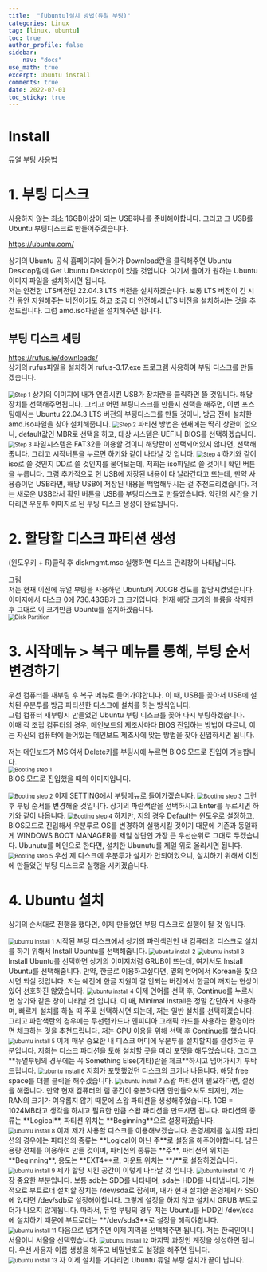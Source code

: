 ```yaml
---
title:  "[Ubuntu]설치 방법(듀얼 부팅)"
categories: Linux
tag: [linux, ubuntu]
toc: true
author_profile: false
sidebar:
    nav: "docs"
use_math: true
excerpt: Ubuntu install
comments: true
date: 2022-07-01
toc_sticky: true
---
```


# Install

듀얼 부팅 사용법

# 1. 부팅 디스크
사용하지 않는 최소 16GB이상이 되는 USB하나를 준비해야합니다. 그리고 그 USB를 Ubuntu 부팅디스크로 만들어주겠습니다.   

<https://ubuntu.com/>    

상기의 Ubuntu 공식 홈페이지에 들어가 Download란을 클릭해주면 Ubuntu Desktop밑에 Get Ubuntu Desktop이 있을 것입니다. 여기서 들어가 원하는 Ubuntu 이미지 파일을 설치하시면 됩니다.   
저는 안전한 LTS버전인 22.04.3 LTS 버전을 설치하겠습니다. 보통 LTS 버전이 긴 시간 동안 지원해주는 버전이기도 하고 조금 더 안전해서 LTS 버전을 설치하시는 것을 추천드립니다. 그럼 amd.iso파일을 설치해주면 됩니다.    

## 부팅 디스크 세팅
<https://rufus.ie/downloads/>   
상기의 rufus파일을 설치하여 rufus-3.17.exe 프로그램 사용하여 부팅 디스크를 만들겠습니다.

<img src="../../../assets/images/Linux/2022-07-01-ubuntu/Booting Disk 1.JPG" alt="Step 1" style="zoom:80%;" />    
상기의 이미지에 내가 연결시킨 USB가 장치란을 클릭하면 뜰 것입니다. 해당 장치를 선택해주면됩니다.   
그리고 어떤 부팅디스크를 만들지 선택을 해주면, 이번 포스팅에서는 Ubuntu 22.04.3 LTS 버전의 부팅디스크를 만들 것이니, 방금 전에 설치한 amd.iso파일을 찾아 설치해줍니다.   

<img src="../../../assets/images/Linux/2022-07-01-ubuntu/Booting Disk 2.JPG" alt="Step 2" style="zoom:80%;" />    
파티션 방법은 현재에는 딱히 상관이 없으니, default값인 MBR로 선택을 하고, 대상 시스템은 UEFI나 BIOS를 선택하겠습니다.   

<img src="../../../assets/images/Linux/2022-07-01-ubuntu/Booting Disk 3.JPG" alt="Step 3" style="zoom:80%;" />    
파일시스템은 FAT32을 이용할 것이니 해당란이 선택되어있지 않다면, 선택해줍니다.   
그리고 시작버튼을 누르면 하기와 같이 나타날 것 입니다.   

<img src="../../../assets/images/Linux/2022-07-01-ubuntu/Booting Disk 4.JPG" alt="Step 4" style="zoom:80%;" />    
하기와 같이 iso로 쓸 것인지 DD로 쓸 것인지를 물어보는데, 저희는 iso파일로 쓸 것이니 확인 버튼을 누릅니다.    
그럼 추가적으로 현 USB에 저장된 내용이 다 날라간다고 뜨는데, 만약 사용중이던 USB라면, 해당 USB에 저장된 내용을 백업해두시는 걸 추천드리겠습니다.   
저는 새로운 USB라서 확인 버튼을 USB를 부팅디스크로 만들었습니다.    
약간의 시간을 기다리면 우분투 이미지로 된 부팅 디스크 생성이 완료됩니다. 

# 2. 할당할 디스크 파티션 생성

(윈도우키 + R)클릭 후 diskmgmt.msc 실행하면 디스크 관리창이 나타납니다.   

그림   
저는 현재 이전에 듀얼 부팅을 사용하던 Ubuntu에 700GB 정도를 할당시켰었습니다. 이미지에서 디스크 0에 736.43GB가 그 크기입니다. 현재 해당 크기의 볼륭을 삭제한 후 그대로 이 크기만큼 Ubuntu를 설치하겠습니다.    
<img src="../../../assets/images/Linux/2022-07-01-ubuntu/Disk Partition.JPG" alt="Disk Partition" style="zoom:80%;" />    

# **3. 시작메뉴 > 복구 메뉴를 통해, 부팅 순서 변경하기**
우선 컴퓨터를 재부팅 후 복구 메뉴로 들어가야합니다. 이 때, USB를 꽂아서 USB에 설치된 우분투를 방금 파티션한 디스크에 설치를 하는 방식입니다.   
그럼 컵퓨터 재부팅시 만들었던 Ubuntu 부팅 디스크를 꽂아 다시 부팅하겠습니다.    
이때 각 조립 컴퓨터의 경우, 메인보드의 제조사마다 BIOS 진입하는 방법이 다르니, 이는 자신의 컴퓨터에 들어있는 메인보드 제조사에 맞는 방법을 찾아 진입하시면 됩니다.   

저는 메인보드가 MSI여서 Delete키를 부팅시에 누르면 BIOS 모드로 진입이 가능합니다.   
<img src="../../../assets/images/Linux/2022-07-01-ubuntu/Booting step 1.jpg" alt="Booting step 1" style="zoom:80%;" />    
BIOS 모드로 진입했을 때의 이미지입니다.  

<img src="../../../assets/images/Linux/2022-07-01-ubuntu/Booting step 2.jpg" alt="Booting step 2" style="zoom:80%;" />    
이제 SETTING에서 부팅메뉴로 들어가겠습니다.   

<img src="../../../assets/images/Linux/2022-07-01-ubuntu/Booting step 3.jpg" alt="Booting step 3" style="zoom:80%;" />    
그런 후 부팅 순서를 변경해줄 것입니다. 상기의 파란색란을 선택하시고 Enter를 누르시면 하기와 같이 나옵니다.   

<img src="../../../assets/images/Linux/2022-07-01-ubuntu/Booting step 4.jpg" alt="Booting step 4" style="zoom:80%;" />    
하지만, 저의 경우 Default는 윈도우로 설정하고, BIOS모드로 진입해서 우분투로 OS를 변경하여 실행시킬 것이기 때문에 기존과 동일하게 WINDOWS BOOT MANAGER를 제일 상단인 가장 큰 우선순위로 그대로 두겠습니다. Ubunutu를 메인으로 한다면, 설치한 Ubunutu를 제일 위로 올리시면 됩니다.   

<img src="../../../assets/images/Linux/2022-07-01-ubuntu/Booting step 5.jpg" alt="Booting step 5" style="zoom:80%;" />    
우선 제 디스크에 우분투가 설치가 안되어있으니, 설치하기 위해서 이전에 만들었던 부팅 디스크로 실행을 시키겠습니다.

# 4. Ubuntu 설치
상기의 순서대로 진행을 했다면, 이제 만들었던 부팅 디스크로 실행이 될 것 입니다.   

<img src="../../../assets/images/Linux/2022-07-01-ubuntu/ubuntu install 1.jpg" alt="ubuntu install 1" style="zoom:80%;" />    
시작된 부팅 디스크에서 상기의 파란색란인 내 컴퓨터의 디스크로 설치를 하기 위해서 Install Ubuntu를 선택해줍니다.   

<img src="../../../assets/images/Linux/2022-07-01-ubuntu/ubuntu install 2.jpg" alt="ubuntu install 2" style="zoom:80%;" />    
<img src="../../../assets/images/Linux/2022-07-01-ubuntu/ubuntu install 3.jpg" alt="ubuntu install 3" style="zoom:80%;" />    
Install Ubuntu를 선택하면 상기의 이미지처럼 GRUB이 뜨는데, 여기서도 Install Ubuntu를 선택해줍니다. 만약, 한글로 이용하고싶다면, 옆의 언어에서 Korean을 찾으시면 되실 것입니다. 저는 예전에 한글 지원이 잘 안되는 버전에서 한글이 깨지는 현상이 있어 선호하진 않았습니다.   

<img src="../../../assets/images/Linux/2022-07-01-ubuntu/ubuntu install 4.jpg" alt="ubuntu install 4" style="zoom:80%;" />    
이제 언어를 선택 후, Continue를 누르시면 상기와 같은 창이 나타날 것 입니다. 이 때, Minimal Install은 정말 간단하게 사용하며, 빠르게 설치를 하실 때 주로 선택하시면 되는데, 저는 일반 설치를 선택하겠습니다. 그리고 파란색란의 경우에는 무선랜카드나 엔피디아 그래픽 카드를 사용하는 환경이라면 체크하는 것을 추천드립니다. 저는 GPU 이용을 위해 선택 후 Continue를 했습니다.   

<img src="../../../assets/images/Linux/2022-07-01-ubuntu/ubuntu install 5.jpg" alt="ubuntu install 5" style="zoom:80%;" />    
이제 매우 중요한 내 디스크 어디에 우분투를 설치할지를 결정하는 부분입니다. 저희는 디스크 파티션을 토해 설치할 곳을 미리 포맷을 해두었습니다. 그리고 **듀얼부팅의 경우에는 꼭 Something Else(기타)란을 체크**하시고 넘어가시기 부탁드립니다.   

<img src="../../../assets/images/Linux/2022-07-01-ubuntu/ubuntu install 6.JPG" alt="ubuntu install 6" style="zoom:80%;" />    
저희가 포맷했었던 디스크의 크기나 나옵니다. 해당 free space를 더블 클릭을 해주겠습니다.   

<img src="../../../assets/images/Linux/2022-07-01-ubuntu/ubuntu install 7.jpg" alt="ubuntu install 7" style="zoom:80%;" />    
스왑 파티션이 필요하다면, 설정을 해줍니다. 만약 현재 컴퓨터의 램 공간이 충분하다면 안만들으셔도 되지만, 저는 RAN의 크기가 여유롭지 않기 때문에 스왑 파티션을 생성해주었습니다. 1GB = 1024MB라고 생각을 하시고 필요한 만큼 스왑 파티션을 만드시면 됩니다. 파티션의 종류는 **Logical**, 파티션 위치는 **Beginning**으로 설정하겠습니다.    

<img src="../../../assets/images/Linux/2022-07-01-ubuntu/ubuntu install 8.jpg" alt="ubuntu install 8" style="zoom:80%;" />    
이제 제가 사용할 디스크를 이용해보겠습니다. 운영체제를 설치할 파티션의 경우에는 파티션의 종류는 **Logical이 아닌 주**로 설정을 해주어야합니다. 남은 용량 전체를 이용하여 만들 것이며, 파티션의 종류는 **주**, 파티션의 위치는 **Beginning**, 용도는 **EXT4**로, 마운트 위치는 **/**로 설정하겠습니다.   

<img src="../../../assets/images/Linux/2022-07-01-ubuntu/ubuntu install 9.jpg" alt="ubuntu install 9" style="zoom:80%;" />    
제가 할당 시킨 공간이 이렇게 나타날 것 입니다.   

<img src="../../../assets/images/Linux/2022-07-01-ubuntu/ubuntu install 10.jpg" alt="ubuntu install 10" style="zoom:80%;" />    
가장 중요한 부분입니다. 보통 sdb는 SDD를 나타내며, sda는 HDD를 나타냅니다. 기본적으로 부트로더 설치할 장치는 /dev/sda로 잡히며, 내가 현재 설치한 운영체제가 SSD에 있다면 /dev/sdb로 설정해야합니다. 그렇게 설정을 하지 않고 설치시 GRUB 부트로더가 나오지 않게됩니다. 따라서, 듀얼 부팅의 경우 저는 Ubuntu를 HDD인 /dev/sda에 설치하기 때문에 부트로더는 **/dev/sda3**로 설정을 해줘야합니다.   

<img src="../../../assets/images/Linux/2022-07-01-ubuntu/ubuntu install 11.jpg" alt="ubuntu install 11" style="zoom:80%;" />    
다음으로 넘겨주면 이제 지역을 선택해주면 됩니다. 저는 한국인이니 서울이니 서울을 선택했습니다.   

<img src="../../../assets/images/Linux/2022-07-01-ubuntu/ubuntu install 12.jpg" alt="ubuntu install 12" style="zoom:80%;" />    
마지막 과정인 계정을 생성하면 됩니다. 우선 사용자 이름 생성을 해주고 비밀번호도 설정을 해주면 됩니다.   

<img src="../../../assets/images/Linux/2022-07-01-ubuntu/ubuntu install 13.jpg" alt="ubuntu install 13" style="zoom:80%;" />    
자 이제 설치를 기다리면 Ubuntu 듀얼 부팅 설치가 끝이 납니다.   

